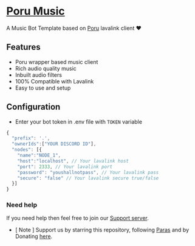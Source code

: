 # [Poru Music](https://discord.com/api/oauth2/authorize?client_id=987704017410985985&permissions=8&scope=applications.commands%20bot)

A Music Bot Template based on [Poru](https://npmjs.com/poru) lavalink client ❤️

## Features

- Poru wrapper based music client
- Rich audio quality music
- Inbuilt audio filters
- 100% Compatible with Lavalink
- Easy to use and setup

## Configuration

- Enter your bot token in .env file with `TOKEN` variable

```js
{
  "prefix": '.',
  "ownerIds":["YOUR DISCORD ID"],
  "nodes": [{
    "name":"NODE_1",
    "host":"localhost", // Your lavalink host
    "port": 2333, // Your lavalink port
    "password": "youshallnotpass", // Your lavalink pass
    "secure": "false" // Your lavalink secure true/false
  }]
}
```

### Need help

If you need help then feel free to join our [Support server](https://discord.gg/b3k6XNA5pw).

- [ Note ] Support us by starring this repository, following [Paras](https://github.com/parasop) and by Donating [here](https://ko-fi.com/parasdev).
